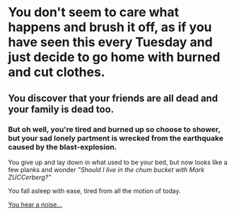 # You don't seem to care what happens and brush it off, as if you have seen this every Tuesday and just decide to go home with burned and cut clothes.
## You discover that your friends are all dead and your family is dead too.

### But oh well, you're tired and burned up so choose to shower, but your sad lonely partment is wrecked from the earthquake caused by the blast-explosion.

You give up and lay down in what used to be your bed, but now looks like a few planks and wonder _"Should I live in the chum bucket with Mark ZUCCerberg?"_

You fall asleep with ease, tired from all the motion of today.

[You hear a noise...](speak.md)